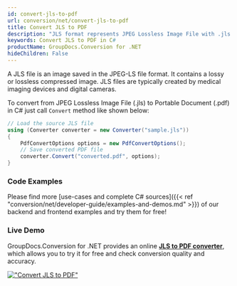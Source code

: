 ```yaml
---
id: convert-jls-to-pdf
url: conversion/net/convert-jls-to-pdf
title: Convert JLS to PDF
description: "JLS format represents JPEG Lossless Image File with .jls extension. Learn how to convert JLS to PDF file programmatically in C# language using GroupDocs.Conversion for .NET library."
keywords: Convert JLS to PDF in C#
productName: GroupDocs.Conversion for .NET
hideChildren: False
---
```


A JLS file is an image saved in the JPEG-LS file format. It contains a lossy or lossless compressed image. JLS files are typically created by medical imaging devices and digital cameras.

To convert from JPEG Lossless Image File (.jls) to Portable Document (.pdf) in C# just call `Convert` method like shown below:

```csharp
// Load the source JLS file
using (Converter converter = new Converter("sample.jls"))
{
    PdfConvertOptions options = new PdfConvertOptions();
    // Save converted PDF file
    converter.Convert("converted.pdf", options);
}
```

### Code Examples

Please find more [use-cases and complete C# sources]({{< ref "conversion/net/developer-guide/examples-and-demos.md" >}}) of our backend and frontend examples and try them for free!

### Live Demo

GroupDocs.Conversion for .NET provides an online [**JLS to PDF converter**](https://products.groupdocs.app/conversion/jls-to-pdf), which allows you to try it for free and check conversion quality and accuracy.

[!["Convert JLS to PDF"](conversion/net/images/convert-jls-to-pdf.png)](https://products.groupdocs.app/conversion/jls-to-pdf)